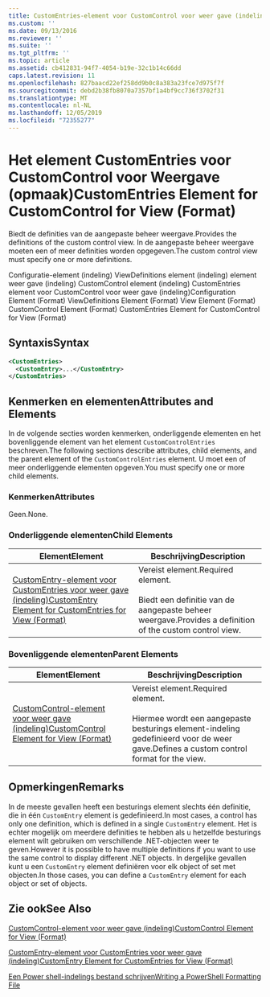 ```yaml
---
title: CustomEntries-element voor CustomControl voor weer gave (indeling) | Microsoft Docs
ms.custom: ''
ms.date: 09/13/2016
ms.reviewer: ''
ms.suite: ''
ms.tgt_pltfrm: ''
ms.topic: article
ms.assetid: cb412831-94f7-4054-b19e-32c1b14c66dd
caps.latest.revision: 11
ms.openlocfilehash: 827baacd22ef258dd9b0c8a383a23fce7d975f7f
ms.sourcegitcommit: debd2b38fb8070a7357bf1a4bf9cc736f3702f31
ms.translationtype: MT
ms.contentlocale: nl-NL
ms.lasthandoff: 12/05/2019
ms.locfileid: "72355277"
---
```

# <a name="customentries-element-for-customcontrol-for-view-format"></a><span data-ttu-id="49d0f-102">Het element CustomEntries voor CustomControl voor Weergave (opmaak)</span><span class="sxs-lookup"><span data-stu-id="49d0f-102">CustomEntries Element for CustomControl for View (Format)</span></span>

<span data-ttu-id="49d0f-103">Biedt de definities van de aangepaste beheer weergave.</span><span class="sxs-lookup"><span data-stu-id="49d0f-103">Provides the definitions of the custom control view.</span></span> <span data-ttu-id="49d0f-104">In de aangepaste beheer weergave moeten een of meer definities worden opgegeven.</span><span class="sxs-lookup"><span data-stu-id="49d0f-104">The custom control view must specify one or more definitions.</span></span>

<span data-ttu-id="49d0f-105">Configuratie-element (indeling) ViewDefinitions element (indeling) element weer gave (indeling) CustomControl element (indeling) CustomEntries element voor CustomControl voor weer gave (indeling)</span><span class="sxs-lookup"><span data-stu-id="49d0f-105">Configuration Element (Format) ViewDefinitions Element (Format) View Element (Format) CustomControl Element (Format) CustomEntries Element for CustomControl for View (Format)</span></span>

## <a name="syntax"></a><span data-ttu-id="49d0f-106">Syntaxis</span><span class="sxs-lookup"><span data-stu-id="49d0f-106">Syntax</span></span>

```xml
<CustomEntries>
  <CustomEntry>...</CustomEntry>
</CustomEntries>
```

## <a name="attributes-and-elements"></a><span data-ttu-id="49d0f-107">Kenmerken en elementen</span><span class="sxs-lookup"><span data-stu-id="49d0f-107">Attributes and Elements</span></span>

<span data-ttu-id="49d0f-108">In de volgende secties worden kenmerken, onderliggende elementen en het bovenliggende element van het element `CustomControlEntries` beschreven.</span><span class="sxs-lookup"><span data-stu-id="49d0f-108">The following sections describe attributes, child elements, and the parent element of the `CustomControlEntries` element.</span></span> <span data-ttu-id="49d0f-109">U moet een of meer onderliggende elementen opgeven.</span><span class="sxs-lookup"><span data-stu-id="49d0f-109">You must specify one or more child elements.</span></span>

### <a name="attributes"></a><span data-ttu-id="49d0f-110">Kenmerken</span><span class="sxs-lookup"><span data-stu-id="49d0f-110">Attributes</span></span>

<span data-ttu-id="49d0f-111">Geen.</span><span class="sxs-lookup"><span data-stu-id="49d0f-111">None.</span></span>

### <a name="child-elements"></a><span data-ttu-id="49d0f-112">Onderliggende elementen</span><span class="sxs-lookup"><span data-stu-id="49d0f-112">Child Elements</span></span>

|<span data-ttu-id="49d0f-113">Element</span><span class="sxs-lookup"><span data-stu-id="49d0f-113">Element</span></span>|<span data-ttu-id="49d0f-114">Beschrijving</span><span class="sxs-lookup"><span data-stu-id="49d0f-114">Description</span></span>|
|-------------|-----------------|
|[<span data-ttu-id="49d0f-115">CustomEntry-element voor CustomEntries voor weer gave (indeling)</span><span class="sxs-lookup"><span data-stu-id="49d0f-115">CustomEntry Element for CustomEntries for View (Format)</span></span>](./customentry-element-for-customentries-for-customcontrol-for-view-format.md)|<span data-ttu-id="49d0f-116">Vereist element.</span><span class="sxs-lookup"><span data-stu-id="49d0f-116">Required element.</span></span><br /><br /> <span data-ttu-id="49d0f-117">Biedt een definitie van de aangepaste beheer weergave.</span><span class="sxs-lookup"><span data-stu-id="49d0f-117">Provides a definition of the custom control view.</span></span>|

### <a name="parent-elements"></a><span data-ttu-id="49d0f-118">Bovenliggende elementen</span><span class="sxs-lookup"><span data-stu-id="49d0f-118">Parent Elements</span></span>

|<span data-ttu-id="49d0f-119">Element</span><span class="sxs-lookup"><span data-stu-id="49d0f-119">Element</span></span>|<span data-ttu-id="49d0f-120">Beschrijving</span><span class="sxs-lookup"><span data-stu-id="49d0f-120">Description</span></span>|
|-------------|-----------------|
|[<span data-ttu-id="49d0f-121">CustomControl-element voor weer gave (indeling)</span><span class="sxs-lookup"><span data-stu-id="49d0f-121">CustomControl Element for View (Format)</span></span>](./customcontrol-element-for-view-format.md)|<span data-ttu-id="49d0f-122">Vereist element.</span><span class="sxs-lookup"><span data-stu-id="49d0f-122">Required element.</span></span><br /><br /> <span data-ttu-id="49d0f-123">Hiermee wordt een aangepaste besturings element-indeling gedefinieerd voor de weer gave.</span><span class="sxs-lookup"><span data-stu-id="49d0f-123">Defines a custom control format for the view.</span></span>|

## <a name="remarks"></a><span data-ttu-id="49d0f-124">Opmerkingen</span><span class="sxs-lookup"><span data-stu-id="49d0f-124">Remarks</span></span>

<span data-ttu-id="49d0f-125">In de meeste gevallen heeft een besturings element slechts één definitie, die in één `CustomEntry` element is gedefinieerd.</span><span class="sxs-lookup"><span data-stu-id="49d0f-125">In most cases, a control has only one definition, which is defined in a single `CustomEntry` element.</span></span> <span data-ttu-id="49d0f-126">Het is echter mogelijk om meerdere definities te hebben als u hetzelfde besturings element wilt gebruiken om verschillende .NET-objecten weer te geven.</span><span class="sxs-lookup"><span data-stu-id="49d0f-126">However it is possible to have multiple definitions if you want to use the same control to display different .NET objects.</span></span> <span data-ttu-id="49d0f-127">In dergelijke gevallen kunt u een `CustomEntry` element definiëren voor elk object of set met objecten.</span><span class="sxs-lookup"><span data-stu-id="49d0f-127">In those cases, you can define a `CustomEntry` element for each object or set of objects.</span></span>

## <a name="see-also"></a><span data-ttu-id="49d0f-128">Zie ook</span><span class="sxs-lookup"><span data-stu-id="49d0f-128">See Also</span></span>

[<span data-ttu-id="49d0f-129">CustomControl-element voor weer gave (indeling)</span><span class="sxs-lookup"><span data-stu-id="49d0f-129">CustomControl Element for View (Format)</span></span>](./customcontrol-element-for-view-format.md)

[<span data-ttu-id="49d0f-130">CustomEntry-element voor CustomEntries voor weer gave (indeling)</span><span class="sxs-lookup"><span data-stu-id="49d0f-130">CustomEntry Element for CustomEntries for View (Format)</span></span>](./customentry-element-for-customentries-for-customcontrol-for-view-format.md)

[<span data-ttu-id="49d0f-131">Een Power shell-indelings bestand schrijven</span><span class="sxs-lookup"><span data-stu-id="49d0f-131">Writing a PowerShell Formatting File</span></span>](./writing-a-powershell-formatting-file.md)

